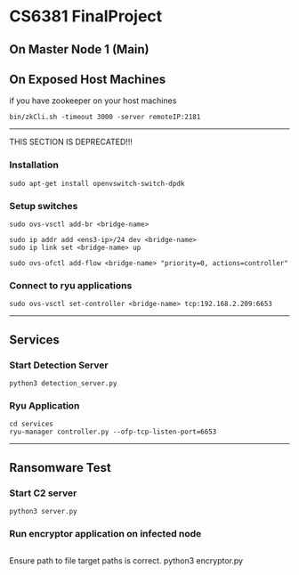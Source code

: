 # CS6381 FinalProject

## On Master Node 1 (Main)



## On Exposed Host Machines
if you have zookeeper on your host machines
```sh=
bin/zkCli.sh -timeout 3000 -server remoteIP:2181
```
---

THIS SECTION IS DEPRECATED!!!
### Installation
```sh=
sudo apt-get install openvswitch-switch-dpdk
```

### Setup switches
```sh=
sudo ovs-vsctl add-br <bridge-name>
```
```sh=
sudo ip addr add <ens3-ip>/24 dev <bridge-name>
sudo ip link set <bridge-name> up
```

```sh=
sudo ovs-ofctl add-flow <bridge-name> "priority=0, actions=controller"
```

### Connect to ryu applications
```sh=
sudo ovs-vsctl set-controller <bridge-name> tcp:192.168.2.209:6653
```

---
## Services

### Start Detection Server
```sh=
python3 detection_server.py
```
### Ryu Application
```
cd services
ryu-manager controller.py --ofp-tcp-listen-port=6653
```

---
## Ransomware Test

### Start C2 server
```sh=
python3 server.py
```
### Run encryptor application on infected node

```
```
Ensure path to file target paths is correct.
python3 encryptor.py
```
```
